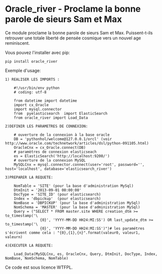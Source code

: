 Oracle_river - Proclame la bonne parole de sieurs Sam et Max
========================================================

Ce module proclame la bonne parole de sieurs Sam et Max. Puissent-t-ils
retrouver une totale liberté de pensée cosmique vers un nouvel age
reminiscent.

Vous pouvez l'installer avec pip:

    pip install oracle_river

Exemple d'usage:

    1) REALISER LES IMPORTS :

        #!/usr/bin/env python
        # coding: utf-8

        from datetime import datetime
        import cx_Oracle
        import mysql.connector
        from  pyelasticsearch  import ElasticSearch
        from oracle_river import Load_Data

    2)DEFINIR LES PARAMETRES DE CONNEXION:

        # ouverture de la connexion à la base oracle
        DB = 'pythonhol/welcome@127.0.0.1/orcl' (voir http://www.oracle.com/technetwork/articles/dsl/python-091105.html)
        OracleCnx = cx_Oracle.connect(DB)
        # paramètres de connexion elasticseach
        es = ElasticSearch('http://localhost:9200/')
        # ouverture de la connexion MySQL
        MySQLCnx = mysql.connector.connect(user='root', password='', host='localhost', database='elasticsearch_river')

    3)PREPARER LA REQUETE:

        NomTable = 'SITE' (pour la base d'administration MySql)
        DtmInit = '2013-09-01 00:00:00'
        DocType = 'SITE_ID' (pour elasticsearch)
        Index = 'dbpickup'  (pour elasticsearch)
        NomBase = 'DBPICKUP' (pour la base d'administration MySql)
        NomSchema = 'MASTER' (pour la base d'administration MySql)
        Query = ("SELECT * FROM master.site WHERE creation_dtm >= to_timestamp('\
                    {0}', 'YYYY-MM-DD HH24:MI:SS') OR last_update_dtm >= to_timestamp('\
                    {0}', 'YYYY-MM-DD HH24:MI:SS')")# les paramétres s'écrivent comme cela : "{0},{1},{n}".format(valeur0, valeur1, valeurn)

    4)EXECUTER LA REQUETE:

        Load_Data(MySQLCnx, es, OracleCnx, Query, DtmInit, DocType, Index, NomBase, NomSchema, NomTable)

Ce code est sous licence WTFPL.